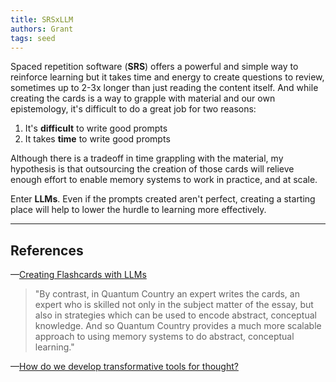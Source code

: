 ```yaml
---
title: SRSxLLM
authors: Grant
tags: seed
---
```


Spaced repetition software (**SRS**) offers a powerful and simple way to reinforce learning but it takes time and energy to create questions to review, sometimes up to 2-3x longer than just reading the content itself. And while creating the cards is a way to grapple with material and our own epistemology, it's difficult to do a great job for two reasons:

1. It's **difficult** to write good prompts
2. It takes **time** to write good prompts

Although there is a tradeoff in time grappling with the material, my hypothesis is that outsourcing the creation of those cards will relieve enough effort to enable memory systems to work in practice, and at scale.

Enter **LLMs**. Even if the prompts created aren't perfect, creating a starting place will help to lower the hurdle to learning more effectively.

---

## References

—[Creating Flashcards with LLMs](https://www.lesswrong.com/posts/hGhBhLsgNWLCJ3g9b/creating-flashcards-with-llms)


> "By contrast, in Quantum Country an expert writes the cards, an expert who is skilled not only in the subject matter of the essay, but also in strategies which can be used to encode abstract, conceptual knowledge. And so Quantum Country provides a much more scalable approach to using memory systems to do abstract, conceptual learning."

—[How do we develop transformative tools for thought?](https://numinous.productions/ttft)
